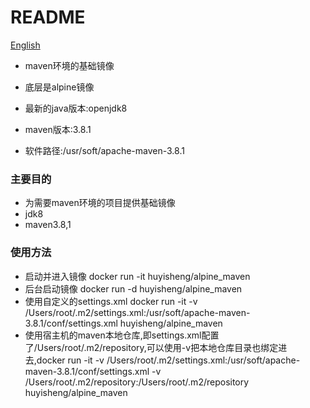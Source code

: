 # README #

[English](https://github.com/haosenwei/alpine_maven/blob/master/README_en.md)

* maven环境的基础镜像

* 底层是alpine镜像
* 最新的java版本:openjdk8
* maven版本:3.8.1
* 软件路径:/usr/soft/apache-maven-3.8.1

### 主要目的 ###

* 为需要maven环境的项目提供基础镜像
* jdk8
* maven3.8,1

### 使用方法 ###

* 启动并进入镜像 docker run -it huyisheng/alpine_maven
* 后台启动镜像 docker run -d huyisheng/alpine_maven
* 使用自定义的settings.xml docker run -it -v /Users/root/.m2/settings.xml:/usr/soft/apache-maven-3.8.1/conf/settings.xml huyisheng/alpine_maven
* 使用宿主机的maven本地仓库,即settings.xml配置了<localRepository>/Users/root/.m2/repository</localRepository>,可以使用-v把本地仓库目录也绑定进去,docker run -it -v /Users/root/.m2/settings.xml:/usr/soft/apache-maven-3.8.1/conf/settings.xml -v /Users/root/.m2/repository:/Users/root/.m2/repository huyisheng/alpine_maven